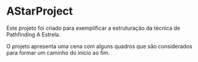 # AStarProject
Este projeto foi criado para exemplificar a estruturação da técnica de Pathfinding A Estrela.

O projeto apresenta uma cena com alguns quadros que são considerados para formar um caminho do início ao fim.

